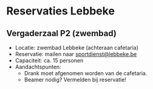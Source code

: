 # Reservaties Lebbeke

## Vergaderzaal P2 (zwembad)

- Locatie: zwembad Lebbeke (achteraan cafetaria)
- Reservatie: mailen naar [sportdienst@lebbeke.be](mailto:sportdienst@lebbeke.be)
- Capaciteit: ca. 15 personen
- Aandachtspunten:
  - Drank moet afgenomen worden van de cafetaria.
  - Beamer nodig? Vermelden bij reservatie!
